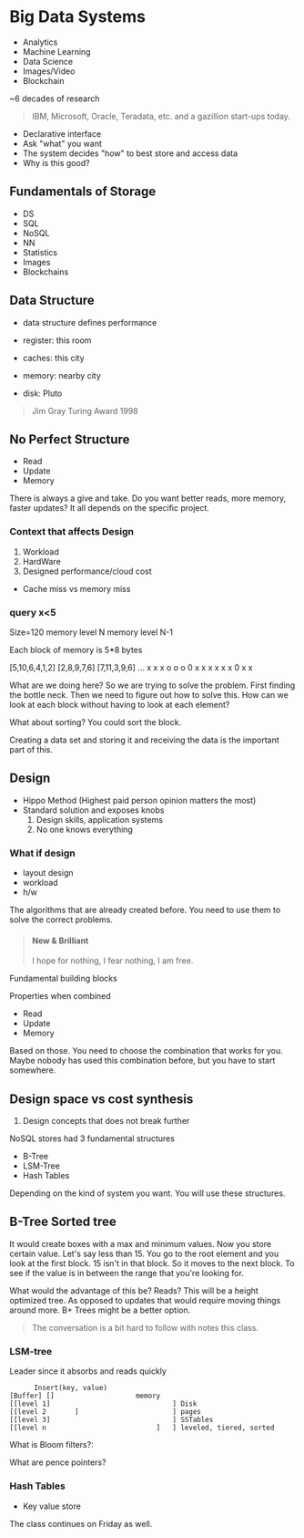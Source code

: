 # Big Data Systems

* Analytics
* Machine Learning
* Data Science
* Images/Video
* Blockchain

~6 decades of research

> IBM, Microsoft, Oracle, Teradata, etc. and a gazillion start-ups
today.

* Declarative interface
* Ask "what" you want
* The system decides "how" to best store and access data
* Why is this good?

## Fundamentals of Storage

* DS
* SQL
* NoSQL
* NN
* Statistics
* Images
* Blockchains

## Data Structure

* data structure defines performance

* register: this room
* caches: this city
* memory: nearby city
* disk: Pluto

> Jim Gray Turing Award 1998


## No Perfect Structure

* Read
* Update
* Memory

There is always a give and take. Do you want better reads, more memory,
faster updates? It all depends on the specific project.

### Context that affects Design

1. Workload
2. HardWare
3. Designed performance/cloud cost

* Cache miss vs memory miss

### query x<5

Size=120
memory level N
memory level N-1

Each block of memory is 5*8 bytes

[5,10,6,4,1,2] [2,8,9,7,6] [7,11,3,9,6] ...
 x x  x o o o   0 x x x x   x x  0 x x

What are we doing here? So we are trying to solve the problem. First
finding the bottle neck. Then we need to figure out how to solve this.
How can we look at each block without having to look at each element?

What about sorting? You could sort the block.

Creating a data set and storing it and receiving the data is the
important part of this.

## Design

* Hippo Method (Highest paid person opinion matters the most)
* Standard solution and exposes knobs
  1. Design skills, application systems
  2. No one knows everything

### What if design

* layout design
* workload
* h/w

The algorithms that are already created before. You need to use them to
solve the correct problems.

> #### New & Brilliant
> I hope for nothing, I fear nothing, I am free.

Fundamental building blocks

Properties when combined

* Read
* Update
* Memory

Based on those. You need to choose the combination that works for you.
Maybe nobody has used this combination before, but you have to start
somewhere.

## Design space vs cost synthesis

1. Design concepts that does not break further

NoSQL stores had 3 fundamental structures

* B-Tree
* LSM-Tree
* Hash Tables

Depending on the kind of system you want. You will use these structures. 

## B-Tree Sorted tree

It would create boxes with a max and minimum values. Now you store
certain value. Let's say less than 15. You go to the root element and
you look at the first block. 15 isn't in that block. So it moves to the
next block. To see if the value is in between the range that you're
looking for.

What would the advantage of this be? Reads? This will be a height
optimized tree. As opposed to updates that would require moving things
around more. B+ Trees might be a better option.

> The conversation is a bit hard to follow with notes this class.

### LSM-tree

Leader since it absorbs and reads quickly

```
      Insert(key, value)
[Buffer] []                    memory
[[level 1]                              ] Disk
[[level 2       ]                       ] pages
[[level 3]                              ] SSTables
[[level n                           ]   ] leveled, tiered, sorted
```

What is Bloom filters?:

What are pence pointers?

### Hash Tables

* Key value store

The class continues on Friday as well. 
